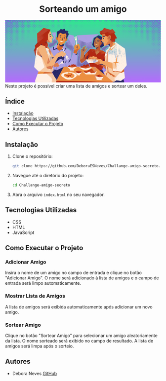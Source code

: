 <h1 align="center"> Sorteando um amigo </h1>
<div align="center">
  <img src="https://github.com/DeboraESNeves/Challange-amigo-secreto/blob/main/readme-amigo-secreto.png?raw=true" alt="A imagem mostra um grupo de amigos se divertindo">
</div>
Neste projeto é possível criar uma lista de amigos e sortear um deles.

## Índice

- [Instalação](#instalação)
- [Tecnologias Utilizadas](#tecnologias-utilizadas)
- [Como Executar o Projeto](#como-executar-o-projeto)
- [Autores](#autores)

## Instalação

1. Clone o repositório:
    ```bash
    git clone https://github.com/DeboraESNeves/Challange-amigo-secreto.git
    ```
2. Navegue até o diretório do projeto:
    ```bash
    cd Challange-amigo-secreto
    ```
3. Abra o arquivo `index.html` no seu navegador.

## Tecnologias Utilizadas

- CSS
- HTML
- JavaScript

## Como Executar o Projeto
### Adicionar Amigo

Insira o nome de um amigo no campo de entrada e clique no botão "Adicionar Amigo". O nome será adicionado à lista de amigos e o campo de entrada será limpo automaticamente.

### Mostrar Lista de Amigos

A lista de amigos será exibida automaticamente após adicionar um novo amigo.

### Sortear Amigo

Clique no botão "Sortear Amigo" para selecionar um amigo aleatoriamente da lista. O nome sorteado será exibido no campo de resultado. A lista de amigos será limpa após o sorteio.

## Autores

- Debora Neves [GitHub](https://github.com/DeboraESNeves)




